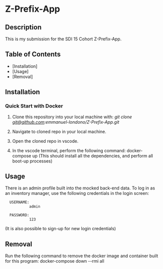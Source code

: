 # Z-Prefix-App




## Description

This is my submission for the SDI 15 Cohort Z-Prefix-App.


## Table of Contents

- [Installation]
- [Usage]
- [Removal]



## Installation

### Quick Start with Docker


1. Clone this repository into your local machine with:       _git clone git@github.com:emmanuel-londono/Z-Prefix-App.git_

2. Navigate to cloned repo in your local machine.

3. Open the cloned repo in vscode.

4. In the vscode terminal, perform the following command:   docker-compose up
(This should install all the dependencies, and perform all boot-up processes)


## Usage

There is an admin profile built into the mocked back-end data. To log in as an inventory manager, use the following credentials in the login screen:

      USERNAME:
               admin
               
      PASSWORD:
               123

(It is also possible to sign-up for new login credentials) 

## Removal

Run the following command to remove the docker image and container built for this program: docker-compose down --rmi all



